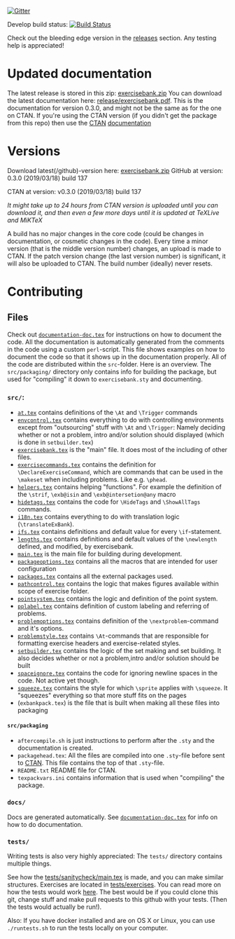 [![Gitter](https://badges.gitter.im/exercisebank/community.svg)](https://gitter.im/exercisebank/community?utm_source=badge&utm_medium=badge&utm_campaign=pr-badge)

Develop build status: [![Build Status](https://travis-ci.org/Strauman/exercisebank.svg?branch=develop)](https://travis-ci.org/Strauman/exercisebank)

Check out the bleeding edge version in the [releases](https://github.com/Strauman/exercisebank/releases) section. Any testing help is appreciated!

# Updated documentation
The latest release is stored in this zip: [exercisebank.zip](https://github.com/Strauman/exerciseBank/raw/master/exercisebank.zip)
You can download the latest documentation here: [release/exercisebank.pdf](https://github.com/Strauman/exerciseBank/raw/master/release/exercisebank.pdf).
This is the documentation for version 0.3.0, and might not be the same as for the one on CTAN. If you're using the CTAN version (if you didn't get the package from this repo) then use the [CTAN](https://ctan.org/pkg/exercisebank) [documentation](http://mirrors.ctan.org/macros/latex/contrib/exercisebank/exercisebank-doc.pdf)

# Versions
Download latest(/github)-version here: [exercisebank.zip](https://github.com/Strauman/exerciseBank/blob/master/exercisebank.zip)
GitHub at version: 0.3.0 (2019/03/18) build 137

CTAN at version: v0.3.0 (2019/03/18) build 137

*It might take up to 24 hours from CTAN version is uploaded until you can download it, and then even a few more days until it is updated at TeXLive and MiKTeX*

A build has no major changes in the core code (could be changes in documentation, or cosmetic changes in the code). Every time a minor version (that is the middle version number) changes, an upload is made to CTAN. If the patch version change (the last version number) is significant, it will also be uploaded to CTAN. The build number (ideally) never resets.

# Contributing
## Files
Check out [`documentation-doc.tex`](https://github.com/Strauman/exerciseBank/blob/master/documentation-doc.tex) for instructions on how to document the code. All the documentation is automatically generated from the comments in the code using a custom `perl`-script. This file shows examples on how to document the code so that it shows up in the documentation properly.
All of the code are distributed within the `src`-folder. Here is an overview. The `src/packaging/` directory only contains info for building the package, but used for "compiling" it down to `exercisebank.sty` and documenting.
### `src/`:
- [`at.tex`](https://github.com/Strauman/exerciseBank/blob/master/src/at.tex) contains definitions of the `\At` and `\Trigger` commands
- [`envcontrol.tex`](https://github.com/Strauman/exerciseBank/blob/master/src/envcontrol.tex) contains everything to do with controlling environments except from "outsourcing" stuff with `\At` and `\Trigger`: Namely deciding whether or not a problem, intro and/or solution should displayed (which is done in `setbuilder.tex`)
- [`exercisebank.tex`](https://github.com/Strauman/exerciseBank/blob/master/src/exercisebank.tex) is the "main" file. It does most of the including of other files.
- [`exercisecommands.tex`](https://github.com/Strauman/exerciseBank/blob/master/src/exercisecommands.tex) contains the definition for `\DeclareExerciseCommand`, which are commands that can be used in the `\makeset` when including problems. Like e.g. `\phead`.
- [`helpers.tex`](https://github.com/Strauman/exerciseBank/blob/master/src/helpers.tex) contains helping "functions". For example the definition of the `\strif`, `\exb@isin` and `\exb@intersetion@any` macro
- [`hidetags.tex`](https://github.com/Strauman/exerciseBank/blob/master/src/hidetags.tex) contains the code for `\HideTags` and `\ShowAllTags` commands.
- [`i18n.tex`](https://github.com/Strauman/exerciseBank/blob/master/src/i18n.tex) contains everything to do with translation logic (`\translateExBank`).
- [`ifs.tex`](https://github.com/Strauman/exerciseBank/blob/master/src/ifs.tex) contains definitions and default value for every `\if`-statement.
- [`lengths.tex`](https://github.com/Strauman/exerciseBank/blob/master/src/lengths.tex) contains definitions and default values of the `\newlength` defined, and modified, by exercisebank.
- [`main.tex`](https://github.com/Strauman/exerciseBank/blob/master/src/main.tex) is the main file for building during development.
- [`packageoptions.tex`](https://github.com/Strauman/exerciseBank/blob/master/src/packageoptions.tex) contains all the macros that are intended for user configuration
- [`packages.tex`](https://github.com/Strauman/exerciseBank/blob/master/src/packages.tex) contains all the external packages used.
- [`pathcontrol.tex`](https://github.com/Strauman/exerciseBank/blob/master/src/pathcontrol.tex) contains the logic that makes figures available within scope of exercise folder.
- [`pointsystem.tex`](https://github.com/Strauman/exerciseBank/blob/master/src/pointsystem.tex) contains the logic and definition of the point system.
- [`pplabel.tex`](https://github.com/Strauman/exerciseBank/blob/master/src/pplabel.tex)  contains definition of custom labeling and referring of problems.
- [`problemoptions.tex`](https://github.com/Strauman/exerciseBank/blob/master/src/problemoptions.tex) contains definition of the `\nextproblem`-command and it's options.
- [`problemstyle.tex`](https://github.com/Strauman/exerciseBank/blob/master/src/problemstyle.tex)  contains `\At`-commands that are responsible for formatting exercise headers and exercise-related styles.
- [`setbuilder.tex`](https://github.com/Strauman/exerciseBank/blob/master/src/setbuilder.tex) contains the logic of the set making and set building. It also decides whether or not a problem,intro and/or solution should be built
- [`spaceignore.tex`](https://github.com/Strauman/exerciseBank/blob/master/src/spaceignore.tex) contains the code for ignoring newline spaces in the code. Not active yet though.
- [`squeeze.tex`](https://github.com/Strauman/exerciseBank/blob/master/src/squeeze.tex) contains the style for which `\sprite` applies with `\squeeze`. It "squeezes" everything so that more stuff fits on the pages
- (`exbankpack.tex`) is the file that is built when making all these files into packaging
#### `src/packaging`
- `aftercompile.sh` is just instructions to perform after the `.sty` and the documentation is created.
- `packagehead.tex`: All the files are compiled into one `.sty`-file before sent to [CTAN](http://ctan.org). This file contains the top of that `.sty`-file.
- `README.txt` README file for CTAN.
- `texpackvars.ini` contains information that is used when "compiling" the package.
### `docs/`
Docs are generated automatically. See [`documentation-doc.tex`](https://github.com/Strauman/exerciseBank/blob/master/documentation-doc.tex) for info on how to do documentation.
### `tests/`
Writing tests is also very highly appreciated:
The `tests/` directory contains multiple things.

See how the [tests/sanitycheck/main.tex](https://github.com/Strauman/exercisebank/tree/develop/tests/sanitycheck/main.tex) is made, and you can make similar structures.
Exercises are located in [tests/exercises](https://github.com/Strauman/exercisebank/tree/develop/tests/exercises). You can read more on how the tests would work [here](https://github.com/Strauman/travis-latexbuild). The best would be if you could clone this git, change stuff and make pull requests to this github with your tests.  (Then the tests would actually be run!).

Also: If you have docker installed and are on OS X or Linux, you can use `./runtests.sh` to run the tests locally on your computer.
